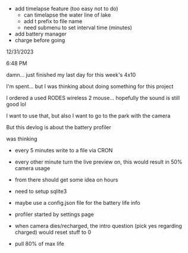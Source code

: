 - add timelapse feature (too easy not to do)
  - can timelapse the water line of lake
  - add t prefix to file name
  - need submenu to set interval time (minutes)
- add battery manager
- charge before going

12/31/2023

6:48 PM

damn... just finished my last day for this week's 4x10

I'm spent... but I was thinking about doing something for this project

I ordered a used RODES wireless 2 mouse... hopefully the sound is still good lol

I want to use that, but also I want to go to the park with the camera

But this devlog is about the battery profiler

was thinking

- every 5 minutes write to a file via CRON
- every other minute turn the live preview on, this would result in 50% camera usage
- from there should get some idea on hours
- need to setup sqlite3
- maybe use a config.json file for the battery life info

- profiler started by settings page
- when camera dies/recharged, the intro question (pick yes regarding charged) would reset stuff to 0
- pull 80% of max life